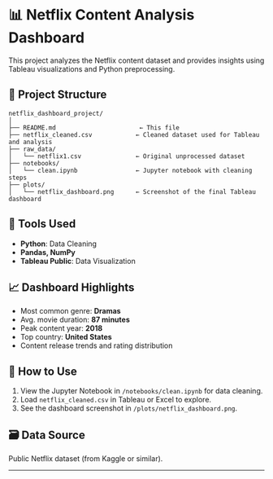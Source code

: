 
# 📊 Netflix Content Analysis Dashboard

This project analyzes the Netflix content dataset and provides insights using Tableau visualizations and Python preprocessing.

## 📁 Project Structure

```
netflix_dashboard_project/
│
├── README.md                       ← This file
├── netflix_cleaned.csv            ← Cleaned dataset used for Tableau and analysis
├── raw_data/
│   └── netflix1.csv               ← Original unprocessed dataset
├── notebooks/
│   └── clean.ipynb                ← Jupyter notebook with cleaning steps
├── plots/
│   └── netflix_dashboard.png      ← Screenshot of the final Tableau dashboard
```

## 🔧 Tools Used

- **Python**: Data Cleaning
- **Pandas, NumPy**
- **Tableau Public**: Data Visualization

## 📈 Dashboard Highlights

- Most common genre: **Dramas**
- Avg. movie duration: **87 minutes**
- Peak content year: **2018**
- Top country: **United States**
- Content release trends and rating distribution

## 📌 How to Use

1. View the Jupyter Notebook in `/notebooks/clean.ipynb` for data cleaning.
2. Load `netflix_cleaned.csv` in Tableau or Excel to explore.
3. See the dashboard screenshot in `/plots/netflix_dashboard.png`.

## 🗃️ Data Source

Public Netflix dataset (from Kaggle or similar).

---
